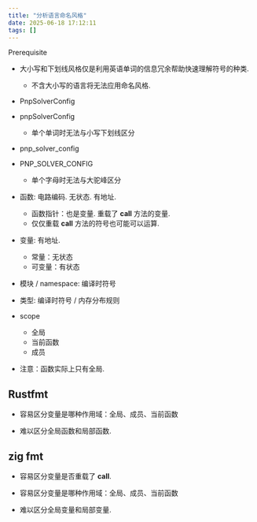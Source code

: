```yaml
---
title: "分析语言命名风格"
date: 2025-06-18 17:12:11
tags: []
---
```

Prerequisite
- 大小写和下划线风格仅是利用英语单词的信息冗余帮助快速理解符号的种类.
    - 不含大小写的语言将无法应用命名风格.

- PnpSolverConfig
- pnpSolverConfig
    - 单个单词时无法与小写下划线区分
- pnp_solver_config
- PNP_SOLVER_CONFIG
    - 单个字母时无法与大驼峰区分

- 函数: 电路编码. 无状态. 有地址.
    - 函数指针：也是变量. 重载了 __call__ 方法的变量.
    - 仅仅重载 __call__ 方法的符号也可能可以运算.
- 变量: 有地址.
    - 常量：无状态
    - 可变量：有状态
- 模块 / namespace: 编译时符号
- 类型: 编译时符号 / 内存分布规则

- scope
    - 全局
    - 当前函数
    - 成员
- 注意：函数实际上只有全局.

## Rustfmt

- 容易区分变量是哪种作用域：全局、成员、当前函数

- 难以区分全局函数和局部函数.

## zig fmt

- 容易区分变量是否重载了 __call__.
- 容易区分变量是哪种作用域：全局、成员、当前函数

- 难以区分全局变量和局部变量.

